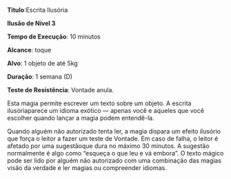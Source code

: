 **Titulo**:Escrita Ilusória

**Ilusão de Nível 3**

**Tempo de Execução**: 10 minutos

**Alcance**: toque

**Alvo**: 1 objeto de até 5kg

**Duração**: 1 semana (D)

**Teste de Resistência**: Vontade anula.

Esta magia permite escrever um texto sobre um objeto. A escrita ilusóriaparece um idioma exótico — apenas você e aqueles que você escolher quando lançar a magia podem entendê-la.

Quando alguém não autorizado tenta ler, a magia dispara um efeito ilusório que força o leitor a fazer um teste de Vontade. 
Em caso de falha, o leitor é afetado por uma sugestãoque dura no máximo 30 minutos. 
A sugestão normalmente é algo como “esqueça o que leu e vá embora”.
O texto mágico pode ser lido por alguém não autorizado com uma combinação das magias visão da verdade e ler magias ou compreender idiomas.
